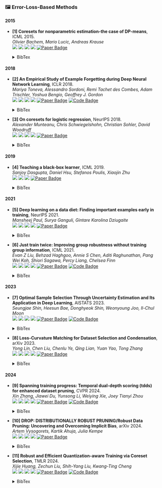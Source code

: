### 🖼️ Error-Loss-Based Methods

#### 2015
- **[1] Coresets for nonparametric estimation-the case of DP-means**, ICML 2015.  
*Olivier Bachem, Mario Lucic, Andreas Krause*  
![](https://img.shields.io/badge/DP_means-blue) ![](https://img.shields.io/badge/Image_Classification-green)  ![](https://img.shields.io/badge/Loss-red) ![](https://img.shields.io/badge/Dataset_Pruning-orange)
<a href="https://proceedings.mlr.press/v37/bachem15.pdf"><img src="https://img.shields.io/badge/ICML-Paper-%23D2691E" alt="Paper Badge"></a>
    <details> <summary>BibTex</summary>

    ```bibtex
    @inproceedings{bachem2015coresets,
    title={Coresets for nonparametric estimation-the case of DP-means},
    author={Bachem, Olivier and Lucic, Mario and Krause, Andreas},
    booktitle={International Conference on Machine Learning},
    pages={209--217},
    year={2015},
    organization={PMLR}
    }
    ```

    </details> 

#### 2018
- **[2] An Empirical Study of Example Forgetting during Deep Neural Network Learning**, ICLR 2018.  
*Mariya Toneva, Alessandro Sordoni, Remi Tachet des Combes, Adam Trischler, Yoshua Bengio, Geoffrey J. Gordon*  
![](https://img.shields.io/badge/forgettinig-blue) ![](https://img.shields.io/badge/Image_Classification-green)  ![](https://img.shields.io/badge/Loss-red) ![](https://img.shields.io/badge/Dataset_Pruning-orange)
<a href="https://openreview.net/pdf?id=BJlxm30cKm"><img src="https://img.shields.io/badge/ICLR-Paper-%23D2691E" alt="Paper Badge"></a>
<a href="https://github.com/mtoneva/example_forgetting"><img src="https://img.shields.io/badge/GitHub-Code-brightgreen?logo=github" alt="Code Badge"></a>
    <details> <summary>BibTex</summary>

    ```bibtex
    @inproceedings{toneva2018empirical,
    title={An Empirical Study of Example Forgetting during Deep Neural Network Learning},
    author={Toneva, Mariya and Sordoni, Alessandro and des Combes, Remi Tachet and Trischler, Adam and Bengio, Yoshua and Gordon, Geoffrey J},
    booktitle={International Conference on Learning Representations},
    year={2018}
    }
    ```

    </details> 

- **[3] On coresets for logistic regression**, NeurlPS 2018.  
*Alexander Munteanu, Chris Schwiegelshohn, Christian Sohler, David Woodruff*  
![](https://img.shields.io/badge/QR-blue) ![](https://img.shields.io/badge/Image_Classification-green)  ![](https://img.shields.io/badge/Loss-red) ![](https://img.shields.io/badge/Dataset_Pruning-orange)
<a href="https://proceedings.neurips.cc/paper_files/paper/2018/file/63bfd6e8f26d1d3537f4c5038264ef36-Paper.pdf"><img src="https://img.shields.io/badge/NeurlPS-Paper-%23D2691E" alt="Paper Badge"></a>
    <details> <summary>BibTex</summary>

    ```bibtex
    @article{munteanu2coresets,
    title={On Coresets for Logistic Regression},
    author={Munteanu, Alexander and Schwiegelshohn, Chris and Sohler, Christian and Woodruff, David P},
    journal={methods},
    volume={2},
    pages={37}
    }
    ```

    </details> 

#### 2019
- **[4] Teaching a black-box learner**, ICML 2019.  
*Sanjoy Dasgupta, Daniel Hsu, Stefanos Poulis, Xiaojin Zhu*  
![](https://img.shields.io/badge/Image_Classification-green)  ![](https://img.shields.io/badge/Loss-red) ![](https://img.shields.io/badge/Dataset_Pruning-orange) <a href="https://proceedings.mlr.press/v97/dasgupta19a/dasgupta19a.pdf"><img src="https://img.shields.io/badge/ICML-Paper-%23D2691E" alt="Paper Badge"></a>
    <details> <summary>BibTex</summary>

    ```bibtex
    @inproceedings{dasgupta2019teaching,
    title={Teaching a black-box learner},
    author={Dasgupta, Sanjoy and Hsu, Daniel and Poulis, Stefanos and Zhu, Xiaojin},
    booktitle={International Conference on Machine Learning},
    pages={1547--1555},
    year={2019},
    organization={PMLR}
    }
    ```

    </details> 

#### 2021
- **[5] Deep learning on a data diet: Finding important examples early in training**, NeurlPS 2021.  
*Mansheej Paul, Surya Ganguli, Gintare Karolina Dziugaite*  
![](https://img.shields.io/badge/GraNd_EL2N-blue) ![](https://img.shields.io/badge/Image_Classification-green)  ![](https://img.shields.io/badge/Loss-red) ![](https://img.shields.io/badge/Dataset_Pruning-orange)
<a href="https://proceedings.neurips.cc/paper_files/paper/2021/file/ac56f8fe9eea3e4a365f29f0f1957c55-Paper.pdf"><img src="https://img.shields.io/badge/NeurlPS-Paper-%23D2691E" alt="Paper Badge"></a>
    <details> <summary>BibTex</summary>

    ```bibtex
    @article{paul2021deep,
    title={Deep learning on a data diet: Finding important examples early in training},
    author={Paul, Mansheej and Ganguli, Surya and Dziugaite, Gintare Karolina},
    journal={Advances in neural information processing systems},
    volume={34},
    pages={20596--20607},
    year={2021}
    }
    ```

    </details> 

- **[6] Just train twice: Improving group robustness without training group information**, ICML 2021.  
*Evan Z Liu, Behzad Haghgoo, Annie S Chen, Aditi Raghunathan, Pang Wei Koh, Shiori Sagawa, Percy Liang, Chelsea Finn*  
![](https://img.shields.io/badge/JTT-blue) ![](https://img.shields.io/badge/Image_Classification-green)  ![](https://img.shields.io/badge/Loss-red) ![](https://img.shields.io/badge/Dataset_Pruning-orange)
<a href="https://proceedings.mlr.press/v139/liu21f/liu21f.pdf"><img src="https://img.shields.io/badge/ICML-Paper-%23D2691E" alt="Paper Badge"></a>
<a href="https://github.com/anniesch/jtt"><img src="https://img.shields.io/badge/GitHub-Code-brightgreen?logo=github" alt="Code Badge"></a>
    <details> <summary>BibTex</summary>

    ```bibtex
    @inproceedings{liu2021just,
    title={Just train twice: Improving group robustness without training group information},
    author={Liu, Evan Z and Haghgoo, Behzad and Chen, Annie S and Raghunathan, Aditi and Koh, Pang Wei and Sagawa, Shiori and Liang, Percy and Finn, Chelsea},
    booktitle={International Conference on Machine Learning},
    pages={6781--6792},
    year={2021},
    organization={PMLR}
    }
    ```

    </details> 

#### 2023
- **[7] Optimal Sample Selection Through Uncertainty Estimation and Its Application in Deep Learning**, AISTATS 2023.  
*Seungjae Shin, Heesun Bae, Donghyeok Shin, Weonyoung Joo, Il-Chul Moon*  
![](https://img.shields.io/badge/LCMat-blue) ![](https://img.shields.io/badge/Image_Classification-green)  ![](https://img.shields.io/badge/Loss-red) ![](https://img.shields.io/badge/Dataset_Pruning-orange)
<a href="https://proceedings.mlr.press/v206/shin23a/shin23a.pdf"><img src="https://img.shields.io/badge/AISTATS-Paper-%23D2691E" alt="Paper Badge"></a>
<a href="https://github.com/SJShin-AI/LCMat"><img src="https://img.shields.io/badge/GitHub-Code-brightgreen?logo=github" alt="Code Badge"></a>
    <details> <summary>BibTex</summary>

    ```bibtex
    @article{lin2023optimal,
    title={Optimal sample selection through uncertainty estimation and its application in deep learning},
    author={Lin, Yong and Liu, Chen and Ye, Chenlu and Lian, Qing and Yao, Yuan and Zhang, Tong},
    journal={arXiv preprint arXiv:2309.02476},
    year={2023}
    }
    ```

    </details> 

- **[8] Loss-Curvature Matching for Dataset Selection and Condensation**, arXiv 2023.  
*Yong Lin, Chen Liu, Chenlu Ye, Qing Lian, Yuan Yao, Tong Zhang*  
![](https://img.shields.io/badge/COPS-blue) ![](https://img.shields.io/badge/Image_Classification-green)  ![](https://img.shields.io/badge/Loss-red) ![](https://img.shields.io/badge/Dataset_Pruning-orange)
<a href="https://arxiv.org/pdf/2309.02476"><img src="https://img.shields.io/badge/arXiv-Paper-%23D2691E" alt="Paper Badge"></a>

    <details> <summary>BibTex</summary>

    ```bibtex
    @article{lin2023optimal,
    title={Optimal sample selection through uncertainty estimation and its application in deep learning},
    author={Lin, Yong and Liu, Chen and Ye, Chenlu and Lian, Qing and Yao, Yuan and Zhang, Tong},
    journal={arXiv preprint arXiv:2309.02476},
    year={2023}
    }
    ```

    </details> 

#### 2024
- **[9] Spanning training progress: Temporal dual-depth scoring (tdds) for enhanced dataset pruning**, CVPR 2024.  
*Xin Zhang, Jiawei Du, Yunsong Li, Weiying Xie, Joey Tianyi Zhou*  
![](https://img.shields.io/badge/TDDS-blue) ![](https://img.shields.io/badge/Image_Classification-green)  ![](https://img.shields.io/badge/Loss-red) ![](https://img.shields.io/badge/Dataset_Pruning-orange)
<a href="https://openaccess.thecvf.com/content/CVPR2024/papers/Zhang_Spanning_Training_Progress_Temporal_Dual-Depth_Scoring_TDDS_for_Enhanced_Dataset_CVPR_2024_paper.pdf"><img src="https://img.shields.io/badge/CVPR-Paper-%23D2691E" alt="Paper Badge"></a>
<a href="https://github.
com/zhangxin-xd/Dataset-Pruning-TDDS"><img src="https://img.shields.io/badge/GitHub-Code-brightgreen?logo=github" alt="Code Badge"></a>
    <details> <summary>BibTex</summary>

    ```bibtex
    @inproceedings{zhang2024spanning,
    title={Spanning training progress: Temporal dual-depth scoring (tdds) for enhanced dataset pruning},
    author={Zhang, Xin and Du, Jiawei and Li, Yunsong and Xie, Weiying and Zhou, Joey Tianyi},
    booktitle={Proceedings of the IEEE/CVF Conference on Computer Vision and Pattern Recognition},
    pages={26223--26232},
    year={2024}
    }
    ```

    </details> 

- **[10] DROP: DISTRIBUTIONALLY ROBUST PRUNING/Robust Data Pruning: Uncovering and Overcoming Implicit Bias**, arXiv 2024.  
*Artem Vysogorets, Kartik Ahuja, Julia Kempe*  
![](https://img.shields.io/badge/DRoP-blue) ![](https://img.shields.io/badge/Image_Classification-green)  ![](https://img.shields.io/badge/Loss-red) ![](https://img.shields.io/badge/Dataset_Pruning-orange)
<a href="https://arxiv.org/pdf/2404.05579"><img src="https://img.shields.io/badge/arXiv-Paper-%23D2691E" alt="Paper Badge"></a>
    <details> <summary>BibTex</summary>

    ```bibtex
    @article{vysogorets2024robust,
    title={Robust Data Pruning: Uncovering and Overcoming Implicit Bias},
    author={Vysogorets, Artem and Ahuja, Kartik and Kempe, Julia},
    journal={arXiv preprint arXiv:2404.05579},
    year={2024}
    }
    ```

    </details> 

- **[11] Robust and Efficient Quantization-aware Training via Coreset Selection**, TMLR 2024.  
*Xijie Huang, Zechun Liu, Shih-Yang Liu, Kwang-Ting Cheng*  
![](https://img.shields.io/badge/QAT_ACS-blue) ![](https://img.shields.io/badge/Image_Classification-green)  ![](https://img.shields.io/badge/Loss-red) ![](https://img.shields.io/badge/Dataset_Pruning-orange)
<a href="https://openreview.net/pdf?id=4c2pZzG94y"><img src="https://img.shields.io/badge/TMLR-Paper-%23D2691E" alt="Paper Badge"></a>
<a href="https://github.com/HuangOwen/QAT-ACS"><img src="https://img.shields.io/badge/GitHub-Code-brightgreen?logo=github" alt="Code Badge"></a>
    <details> <summary>BibTex</summary>

    ```bibtex
    @article{huangrobust,
    title={Robust and Efficient Quantization-aware Training via Coreset Selection},
    author={Huang, Xijie and Liu, Zechun and Liu, Shih-Yang and Cheng, Kwang-Ting},
    journal={Transactions on Machine Learning Research}
    }
    ```

    </details> 